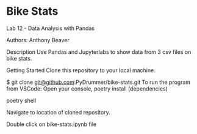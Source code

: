 # Bike Stats
Lab 12 - Data Analysis with Pandas

Authors: Anthony Beaver

Description
Use Pandas and Jupyterlabs to show data from 3 csv files on bike stats.

Getting Started
Clone this repository to your local machine.

$ git clone git@github.com:PyDrummer/bike-stats.git
To run the program from VSCode:
Open your console, poetry install (dependencies)

poetry shell

Navigate to location of cloned repository.

Double click on bike-stats.ipynb file
